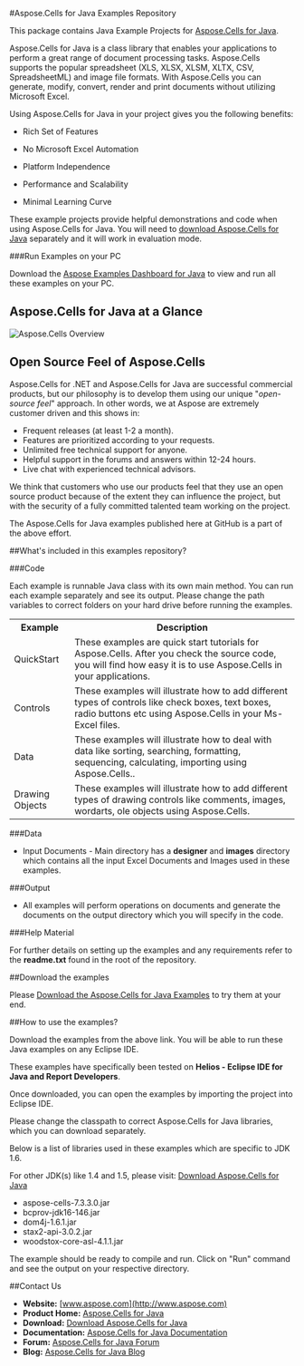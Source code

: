#Aspose.Cells for Java Examples Repository


This package contains Java Example Projects for [Aspose.Cells for Java](http://www.aspose.com/categories/java-components/aspose.cells-for-java/default.aspx).

Aspose.Cells for Java is a class library that enables your applications to perform a great range of document processing tasks. Aspose.Cells supports the popular spreadsheet (XLS, XLSX, XLSM, XLTX, CSV, SpreadsheetML) and image file formats. With Aspose.Cells you can generate, modify, convert, render and print documents without utilizing Microsoft Excel.

Using Aspose.Cells for Java in your project gives you the following benefits:

+ Rich Set of Features

+ No Microsoft Excel Automation

+ Platform Independence

+ Performance and Scalability

+ Minimal Learning Curve

These example projects provide helpful demonstrations and code when using Aspose.Cells for Java.  You will need to [download Aspose.Cells for Java](http://www.aspose.com/community/files/51/.net-components/aspose.cells-for-java/default.aspx) separately and it will work in evaluation mode.

###Run Examples on your PC

Download the [Aspose Examples Dashboard for Java](http://www.aspose.com/community/files/72/java-components/aspose.total-for-java/category1426.aspx) to view and run all these examples on your PC.

## Aspose.Cells for Java at a Glance
![Aspose.Cells Overview](http://www.aspose.com/Aspose.Cells/Images/product-diagram-aspose.cells-for-java.jpg "The Main Features of Aspose.Cells for Java")

## Open Source Feel of Aspose.Cells

Aspose.Cells for .NET and Aspose.Cells for Java are successful commercial products, but our philosophy is to develop them using our unique "*open-source feel*" approach. In other words, we at Aspose are extremely customer driven and this shows in:

+ Frequent releases (at least 1-2 a month).
+ Features are prioritized according to your requests.
+ Unlimited free technical support for anyone.
+ Helpful support in the forums and answers within 12-24 hours.
+ Live chat with experienced technical advisors.

We think that customers who use our products feel that they use an open source product because of the extent they can influence the project, but with the security of a fully committed talented team working on the project.

The Aspose.Cells for Java examples published here at GitHub is a part of the above effort.

##What's included in this examples repository?

###Code

Each example is runnable Java class with its own main method. You can run each example separately and see its output. Please change the path variables to correct folders on your hard drive before running the examples.

<table>
  <tr><th>Example<th>Description</th></tr>
  <tr><td>QuickStart</td><td>These examples are quick start tutorials for Aspose.Cells. After you check the source code, you will find how easy it is to use Aspose.Cells in your applications.</td></tr>
  <tr><td>Controls</td><td>These examples will illustrate how to add different types of controls like check boxes, text boxes, radio buttons etc using Aspose.Cells in your Ms-Excel files.</td></tr>
  <tr><td>Data</td><td>These examples will illustrate how to deal with data like sorting, searching, formatting, sequencing, calculating, importing using Aspose.Cells..</td></tr>
  <tr><td>Drawing Objects</td><td>These examples will illustrate how to add different types of drawing controls like comments, images, wordarts, ole objects using Aspose.Cells.</td></tr>

</table>

###Data

+ Input Documents - Main directory has a **designer** and **images** directory which contains all the input Excel Documents and Images used in these examples.

###Output

+ All examples will perform operations on documents and generate the documents on the output directory which you will specify in the code.


###Help Material

For further details on setting up the examples and any requirements refer to the **readme.txt** found in the root of the repository.


##Download the examples

Please [Download the Aspose.Cells for Java Examples](https://github.com/asposecells/Aspose_Cells_Java/downloads) to try them at your end.


##How to use the examples?

Download the examples from the above link. You will be able to run these Java examples on any Eclipse IDE.  

These examples have specifically been tested on **Helios - Eclipse IDE for Java and Report Developers**. 

Once downloaded, you can open the examples by importing the project into Eclipse IDE. 

Please change the classpath to correct Aspose.Cells for Java libraries, which you can download separately.

Below is a list of libraries used in these examples which are specific to JDK 1.6. 

For other JDK(s) like 1.4 and 1.5, please visit: [Download Aspose.Cells for Java](http://www.aspose.com/community/files/72/java-components/aspose.cells-for-java/default.aspx)

- aspose-cells-7.3.3.0.jar
- bcprov-jdk16-146.jar
- dom4j-1.6.1.jar
- stax2-api-3.0.2.jar
- woodstox-core-asl-4.1.1.jar


The example should be ready to compile and run. Click on "Run" command and see the output on your respective directory. 


##Contact Us

+ **Website:** [www.aspose.com](http://www.aspose.com)
+ **Product Home:** [Aspose.Cells for Java](http://www.aspose.com/categories/java-components/aspose.cells-for-java/default.aspx)
+ **Download:** [Download Aspose.Cells for Java](http://www.aspose.com/community/files/72/java-components/aspose.cells-for-java/default.aspx)
+ **Documentation:** [Aspose.Cells for Java Documentation](http://www.aspose.com/documentation/java-components/aspose.cells-for-java/index.html)
+ **Forum:** [Aspose.Cells for Java Forum](http://www.aspose.com/community/forums/aspose.cells-product-family/19/showforum.aspx)
+ **Blog:** [Aspose.Cells for Java Blog](http://www.aspose.com/blogs/aspose-products/aspose-cells-product-family.html)
 




